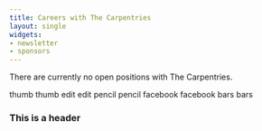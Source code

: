 ```yaml
---
title: Careers with The Carpentries
layout: single
widgets:
- newsletter
- sponsors
---
```


There are currently no open positions with The Carpentries.

thumb
  <i class="fas fa-thumbs-up"></i>
thumb 
edit
<i class="fa fa-edit"></i>
edit
pencil
<i class="fa fa-pencil"></i>
pencil
facebook
<i class="fab fa-facebook"></i>
facebook
bars
<i class="fas fa-bars"></i>
bars

<h3>This is a header</h3>